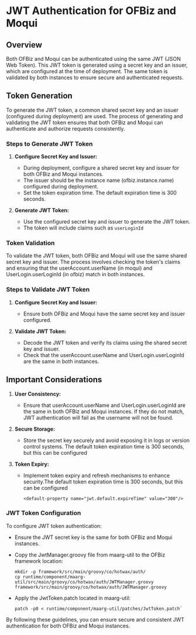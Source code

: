 # JWT Authentication for OFBiz and Moqui

## Overview

Both OFBiz and Moqui can be authenticated using the same JWT (JSON Web Token). This JWT token is generated using a secret key and an issuer, which are configured at the time of deployment. The same token is validated by both instances to ensure secure and authenticated requests.

## Token Generation

To generate the JWT token, a common shared secret key and an issuer (configured during deployment) are used. The process of generating and validating the JWT token ensures that both OFBiz and Moqui can authenticate and authorize requests consistently.

### Steps to Generate JWT Token

1. **Configure Secret Key and Issuer:**
    - During deployment, configure a shared secret key and issuer for both OFBiz and Moqui instances.
    - The issuer should be the instance name (ofbiz.instance.name) configured during deployment.
    - Set the token expiration time. The default expiration time is 300 seconds.

2. **Generate JWT Token:**
    - Use the configured secret key and issuer to generate the JWT token.
    - The token will include claims such as `userLoginId`

### Token Validation

To validate the JWT token, both OFBiz and Moqui will use the same shared secret key and issuer. The process involves checking the token's claims and ensuring that the userAccount.userName (in moqui) and UserLogin.userLoginId (in ofbiz) match in both instances.

### Steps to Validate JWT Token
1. **Configure Secret Key and Issuer:**
    - Ensure both OFBiz and Moqui have the same secret key and issuer configured.

2. **Validate JWT Token:**
    - Decode the JWT token and verify its claims using the shared secret key and issuer.
    - Check that the userAccount.userName and UserLogin.userLoginId are the same in both instances.

## Important Considerations

1. **User Consistency:** 
   - Ensure that userAccount.userName and UserLogin.userLoginId are the same in both OFBiz and Moqui instances. If they do not match, JWT authentication will fail as the username will not be found.

2. **Secure Storage:** 
   - Store the secret key securely and avoid exposing it in logs or version control systems. The default token expiration time is 300 seconds, but this can be configured
3. **Token Expiry:** 
   - Implement token expiry and refresh mechanisms to enhance security.The default token expiration time is 300 seconds, but this can be configured
   
     `<default-property name="jwt.default.expireTime" value="300"/>`

### JWT Token Configuration
To configure JWT token authentication:
- Ensure the JWT secret key is the same for both OFBiz and Moqui instances.
- Copy the JwtManager.groovy file from maarg-util to the OFBiz framework location:
    ```
    mkdir -p framework/src/main/groovy/co/hotwax/auth/
    cp runtime/component/maarg-util/src/main/groovy/co/hotwax/auth/JWTManager.groovy framework/src/main/groovy/co/hotwax/auth/JWTManager.groovy
    ```
- Apply the JwtToken.patch located in maarg-util:

    ```
    patch -p0 < runtime/component/maarg-util/patches/JwtToken.patch`
    ```


By following these guidelines, you can ensure secure and consistent JWT authentication for both OFBiz and Moqui instances.
   

